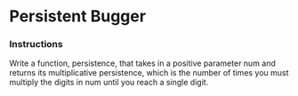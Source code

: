 # Persistent Bugger

### Instructions

Write a function, persistence, that takes in a positive parameter num and returns its multiplicative persistence, which is the number of times you must multiply the digits in num until you reach a single digit.





